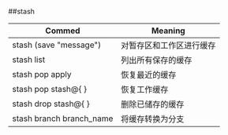 
<span id="stash"></span>
##stash
>
Commed|Meaning
------|-------
stash (save "message")|对暂存区和工作区进行缓存
stash list|列出所有保存的缓存
stash pop apply|恢复最近的缓存
stash pop stash@{ }|恢复工作缓存
stash drop stash@{ }|删除已储存的缓存
stash branch branch_name|将缓存转换为分支
